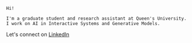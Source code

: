 ```
Hi!

I'm a graduate student and research assistant at Queen's University.
I work on AI in Interactive Systems and Generative Models.
```

Let's connect on [LinkedIn](https://www.linkedin.com/in/ucalyptus/)
